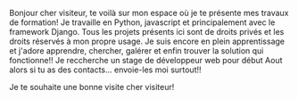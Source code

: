 Bonjour cher visiteur, te voilà sur mon espace où je te présente mes travaux de formation!
Je travaille en Python, javascript et principalement avec le framework Django.
Tous les projets présents ici sont de droits privés et les droits réservés à mon propre usage.
Je suis encore en plein apprentissage et j'adore apprendre, chercher, galérer et enfin trouver la solution qui fonctionne!!
Je reccherche un stage de développeur web pour début Aout alors si tu as des contacts... envoie-les moi surtout!!

Je te souhaite une bonne visite cher visiteur!
